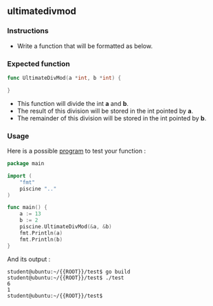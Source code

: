 ## ultimatedivmod

### Instructions

-   Write a function that will be formatted as below.

### Expected function

```go
func UltimateDivMod(a *int, b *int) {

}
```

-   This function will divide the int **a** and **b**.
-   The result of this division will be stored in the int pointed by **a**.
-   The remainder of this division will be stored in the int pointed by **b**.

### Usage

Here is a possible [program](TODO-LINK) to test your function :

```go
package main

import (
    "fmt"
    piscine ".."
)

func main() {
	a := 13
	b := 2
	piscine.UltimateDivMod(&a, &b)
	fmt.Println(a)
	fmt.Println(b)
}
```

And its output :

```console
student@ubuntu:~/{{ROOT}}/test$ go build
student@ubuntu:~/{{ROOT}}/test$ ./test
6
1
student@ubuntu:~/{{ROOT}}/test$
```
